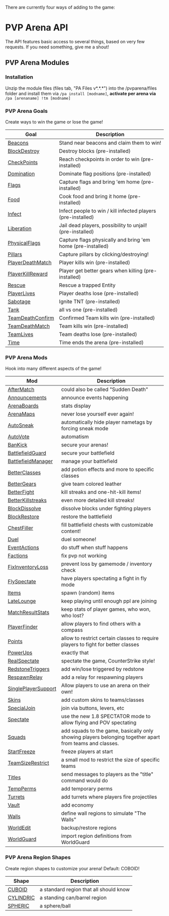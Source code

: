 There are currently four ways of adding to the game:
# PVP Arena API

The API features basic access to several things, based on very few requests. If you need something, give me a shout!
## PVP Arena Modules

### Installation

Unzip the module files (files tab, "PA Files v\*.\*.\*") into the /pvparena/files folder and install them via
`/pa install [modname]`, **activate per arena via**
`/pa [arenaname] !tm [modname]`

### PVP Arena Goals

Create ways to win the game or lose the game!

Goal | Description
------------- | -------------
[Beacons](goals/beacons.md) | Stand near beacons and claim them to win!
[BlockDestroy](goals/blockdestroy.md) | Destroy blocks (pre-installed)
[CheckPoints](goals/checkpoints.md) | Reach checkpoints in order to win (pre-installed)
[Domination](goals/domination.md) | Dominate flag positions (pre-installed)
[Flags](goals/flags.md) | Capture flags and bring 'em home (pre-installed)
[Food](goals/food.md) | Cook food and bring it home (pre-installed)
[Infect](goals/infect.md) | Infect people to win / kill infected players (pre-installed)
[Liberation](goals/liberation.md) | Jail dead players, possibility to unjail! (pre-installed)
[PhysicalFlags](goals/physicalflags.md) | Capture flags physically and bring 'em home (pre-installed)
[Pillars](goals/pillars.md) | Capture pillars by clicking/destroying!
[PlayerDeathMatch](goals/playerdeathmatch.md) | Player kills win (pre-installed)
[PlayerKillReward](goals/playerkillreward.md) | Player get better gears when killing (pre-installed)
[Rescue](goals/rescue.md) | Rescue a trapped Entity
[PlayerLives](goals/playerlives.md) | Player deaths lose (pre-installed)
[Sabotage](goals/sabotage.md) | Ignite TNT (pre-installed)
[Tank](goals/tank.md) | all vs one (pre-installed)
[TeamDeathConfirm](goals/teamdeathconfirm.md) | Confirmed Team kills win (pre-installed)
[TeamDeathMatch](goals/teamdeathmatch.md) | Team kills win (pre-installed)
[TeamLives](goals/teamlives.md) | Team deaths lose (pre-installed)
[Time](goals/time.md) | Time ends the arena (pre-installed)

### PVP Arena Mods

Hook into many different aspects of the game!

Mod | Description
------------- | -------------
[AfterMatch](mods/aftermatch.md) | could also be called "Sudden Death"
[Announcements](mods/announcements.md) | announce events happening
[ArenaBoards](mods/arenaboards.md) | stats display
[ArenaMaps](mods/arenamaps.md) | never lose yourself ever again!
[AutoSneak](mods/autosneak.md) | automatically hide player nametags by forcing sneak mode
[AutoVote](mods/autovote.md) | automatism
[BanKick](mods/bankick.md) | secure your arenas!
[BattlefieldGuard](mods/battlefieldguard.md) | secure your battlefield
[BattlefieldManager](mods/battlefieldmanager.md) | manage your battlefield
[BetterClasses](mods/betterclasses.md) | add potion effects and more to specific classes
[BetterGears](mods/bettergears.md) | give team colored leather
[BetterFight](mods/betterfight.md) | kill streaks and one-hit-kill items!
[BetterKillstreaks](mods/betterkillstreaks.md) | even more detailed kill streaks!
[BlockDissolve](mods/blockdissolve.md) | dissolve blocks under fighting players
[BlockRestore](mods/blockrestore.md) | restore the battlefield
[ChestFiller](mods/chestfiller.md) | fill battlefield chests with customizable content!
[Duel](mods/duel.md) | duel someone!
[EventActions](mods/eventactions.md) | do stuff when stuff happens
[Factions](mods/factions.md) | fix pvp not working
[FixInventoryLoss](mods/fixinventoryloss.md) | prevent loss by gamemode / inventory check
[FlySpectate](mods/flyspectate.md) | have players spectating a fight in fly mode
[Items](mods/items.md) | spawn (random) items
[LateLounge](mods/latelounge.md) | keep playing until enough ppl are joining
[MatchResultStats](mods/matchresultstats.md) | keep stats of player games, who won, who lost?
[PlayerFinder](mods/playerfinder.md) | allow players to find others with a compass
[Points](mods/points.md) | allow to restrict certain classes to require players to fight for better classes
[PowerUps](mods/powerups.md) | exactly that
[RealSpectate](mods/realspectate.md) | spectate the game, CounterStrike style!
[RedstoneTriggers](mods/redstonetriggers.md) | add win/lose triggered by redstone
[RespawnRelay](mods/respawnrelay.md) | add a relay for respawning players
[SinglePlayerSupport](mods/singleplayersupport.md) | Allow players to use an arena on their own!
[Skins](mods/skins.md) | add custom skins to teams/classes
[SpecialJoin](mods/specialjoin.md) | join via buttons, levers, etc
[Spectate](mods/spectate.md) | use the new 1.8 SPECTATOR mode to allow flying and POV spectating
[Squads](mods/squads.md) | add squads to the game, basically only showing players belonging together apart from teams and classes.
[StartFreeze](mods/startfreeze.md) | freeze players at start
[TeamSizeRestrict](mods/teamsizerestrict.md) | a small mod to restrict the size of specific teams
[Titles](mods/titles.md) | send messages to players as the "title" command would do
[TempPerms](mods/tempperms.md) | add temporary perms
[Turrets](mods/turrets.md) | add turrets where players fire projectiles
[Vault](mods/vault.md) | add economy
[Walls](mods/walls.md) | define wall regions to simulate "The Walls"
[WorldEdit](mods/worldedit.md) | backup/restore regions
[WorldGuard](mods/worldguard.md) | import region definitions from WorldGuard

### PVP Arena Region Shapes

Create region shapes to customize your arena! Default: COBOID!

Shape| Description
------------- | -------------
[CUBOID](shapes/cuboid.md) | a standard region that all should know
[CYLINDRIC](shapes/cylindric.md) | a standing can/barrel region
[SPHERIC](shapes/spheric.md) | a sphere/ball
